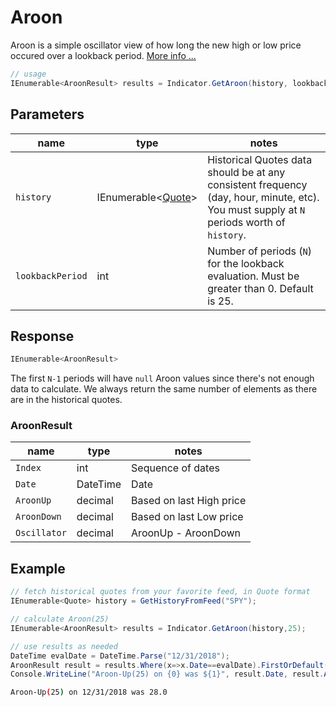 ﻿# Aroon

Aroon is a simple oscillator view of how long the new high or low price occured over a lookback period.
[More info ...](https://school.stockcharts.com/doku.php?id=technical_indicators:aroon)

```csharp
// usage
IEnumerable<AroonResult> results = Indicator.GetAroon(history, lookbackPeriod);  
```

## Parameters

| name | type | notes
| -- |-- |--
| `history` | IEnumerable\<[Quote](/GUIDE.md#Quote)\> | Historical Quotes data should be at any consistent frequency (day, hour, minute, etc).  You must supply at `N` periods worth of `history`.
| `lookbackPeriod` | int | Number of periods (`N`) for the lookback evaluation.  Must be greater than 0.  Default is 25.

## Response

```csharp
IEnumerable<AroonResult>
```

The first `N-1` periods will have `null` Aroon values since there's not enough data to calculate.  We always return the same number of elements as there are in the historical quotes.

### AroonResult

| name | type | notes
| -- |-- |--
| `Index` | int | Sequence of dates
| `Date` | DateTime | Date
| `AroonUp` | decimal | Based on last High price
| `AroonDown` | decimal | Based on last Low price
| `Oscillator` | decimal | AroonUp - AroonDown

## Example

```csharp
// fetch historical quotes from your favorite feed, in Quote format
IEnumerable<Quote> history = GetHistoryFromFeed("SPY");

// calculate Aroon(25)
IEnumerable<AroonResult> results = Indicator.GetAroon(history,25);

// use results as needed
DateTime evalDate = DateTime.Parse("12/31/2018");
AroonResult result = results.Where(x=>x.Date==evalDate).FirstOrDefault();
Console.WriteLine("Aroon-Up(25) on {0} was ${1}", result.Date, result.AroonUp);
```

```bash
Aroon-Up(25) on 12/31/2018 was 28.0
```
